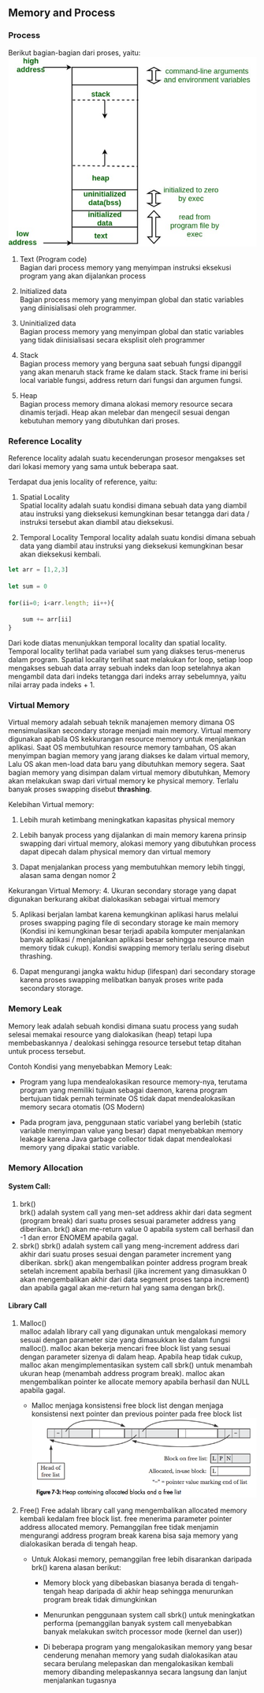 ## Memory and Process

### Process
Berikut bagian-bagian dari proses, yaitu:  
![process_memory_layout](memoryLayoutC.jpg)
 1. Text (Program code)  
    Bagian dari process memory yang menyimpan instruksi eksekusi program yang akan dijalankan process

2.  Initialized data  
    Bagian process memory yang menyimpan global dan static variables yang diinisialisasi oleh programmer.

3.  Uninitialized data  
    Bagian process memory yang menyimpan global dan static variables yang tidak diinisialisasi secara eksplisit oleh programmer

4.  Stack  
    Bagian process memory yang berguna saat sebuah fungsi dipanggil yang akan menaruh stack frame ke dalam stack. Stack frame ini berisi local variable fungsi, address return dari fungsi dan argumen fungsi.

5.  Heap  
Bagian process memory dimana alokasi memory resource secara dinamis terjadi. Heap akan melebar dan mengecil sesuai dengan kebutuhan memory yang dibutuhkan dari proses.

### Reference Locality
Reference locality adalah suatu kecenderungan prosesor mengakses set dari lokasi memory yang sama untuk beberapa saat.

Terdapat dua jenis locality of reference, yaitu:

 1. Spatial Locality  
Spatial locality adalah suatu kondisi dimana sebuah data yang diambil atau instruksi yang dieksekusi kemungkinan besar tetangga dari data / instruksi tersebut akan diambil atau dieksekusi.

 3. Temporal Locality
Temporal locality adalah suatu kondisi dimana sebuah data yang diambil atau instruksi yang dieksekusi kemungkinan besar akan dieksekusi kembali.

```javascript
let arr = [1,2,3]

let sum = 0

for(ii=0; i<arr.length; ii++){

	sum += arr[ii]
}
```
Dari kode diatas menunjukkan temporal locality dan spatial locality. Temporal locality terlihat pada variabel sum yang diakses terus-menerus dalam program. Spatial locality terlihat saat melakukan for loop, setiap loop mengakses sebuah data array sebuah indeks dan loop setelahnya akan mengambil data dari indeks tetangga dari indeks array sebelumnya, yaitu nilai array pada indeks + 1.

 

### Virtual Memory
Virtual memory adalah sebuah teknik manajemen memory dimana OS mensimulasikan secondary storage menjadi main memory. Virtual memory digunakan apabila OS kekkurangan resource memory untuk menjalankan aplikasi. Saat OS membutuhkan resource memory tambahan, OS akan menyimpan bagian memory yang jarang diakses ke dalam virtual memory, Lalu OS akan men-load data baru yang dibutuhkan memory segera. Saat bagian memory yang disimpan dalam virtual memory dibutuhkan, Memory akan melakukan swap dari virtual memory ke physical memory. Terlalu banyak proses swapping disebut **thrashing**.

Kelebihan Virtual memory:
1.  Lebih murah ketimbang meningkatkan kapasitas physical memory
    
2.  Lebih banyak process yang dijalankan di main memory karena prinsip swapping dari virtual memory, alokasi memory yang dibutuhkan process dapat dipecah dalam physical memory dan virtual memory
    
3.  Dapat menjalankan process yang membutuhkan memory lebih tinggi, alasan sama dengan nomor 2

Kekurangan Virtual Memory:
4.  Ukuran secondary storage yang dapat digunakan berkurang akibat dialokasikan sebagai virtual memory
    
5.  Aplikasi berjalan lambat karena kemungkinan aplikasi harus melalui proses swapping paging file di secondary storage ke main memory (Kondisi ini kemungkinan besar terjadi apabila komputer menjalankan banyak aplikasi / menjalankan aplikasi besar sehingga resource main memory tidak cukup). Kondisi swapping memory terlalu sering disebut thrashing.
    
6.  Dapat mengurangi jangka waktu hidup (lifespan) dari secondary storage karena proses swapping melibatkan banyak proses write pada secondary storage.

### Memory Leak
Memory leak adalah sebuah kondisi dimana suatu process yang sudah selesai memakai resource yang dialokasikan (heap) tetapi lupa membebaskannya / dealokasi sehingga resource tersebut tetap ditahan untuk process tersebut.

Contoh Kondisi yang menyebabkan Memory Leak:

 -   Program yang lupa mendealokasikan resource memory-nya, terutama program yang memiliki tujuan sebagai daemon, karena program bertujuan tidak pernah terminate OS tidak dapat mendealokasikan memory secara otomatis (OS Modern)
    
-   Pada program java, penggunaan static variabel yang berlebih (static variable menyimpan value yang besar) dapat menyebabkan memory leakage karena Java garbage collector tidak dapat mendealokasi memory yang dipakai static variable.

### Memory Allocation
#### System Call:
1. brk()  
brk() adalah system call yang men-set address akhir dari data segment (program break) dari suatu proses sesuai parameter address yang diberikan. brk() akan me-return value 0 apabila system call berhasil dan -1 dan error ENOMEM apabila gagal.
2. sbrk()
sbrk() adalah system call yang meng-increment address dari akhir dari suatu proses sesuai dengan parameter increment yang diberikan. sbrk() akan mengembalikan pointer address program break setelah increment apabila berhasil (jika increment yang dimasukkan 0 akan mengembalikan akhir dari data segment proses tanpa increment) dan apabila gagal akan me-return hal yang sama dengan brk().

#### Library Call
1. Malloc()  
malloc adalah library call yang digunakan untuk mengalokasi memory sesuai dengan parameter size yang dimasukkan ke dalam fungsi malloc(). malloc akan bekerja mencari free block list yang sesuai dengan parameter sizenya di dalam heap. Apabila heap tidak cukup, malloc akan mengimplementasikan system call sbrk() untuk menambah ukuran heap (menambah address program break). malloc akan mengembalikan pointer ke allocate memory apabila berhasil dan NULL apabila gagal.
	 - Malloc menjaga konsistensi free block list dengan menjaga konsistensi next pointer dan previous pointer pada free block list  
	   ![free](free.png)

2. Free()
Free adalah library call yang mengembalikan allocated memory kembali kedalam free block list. free menerima parameter pointer address allocated memory. Pemanggilan free tidak menjamin mengurangi address program break karena bisa saja memory yang dialokasikan berada di tengah heap.

	- Untuk Alokasi memory, pemanggilan free lebih disarankan daripada brk() karena alasan berikut:
		-   Memory block yang dibebaskan biasanya berada di tengah-tengah heap daripada di akhir heap sehingga menurunkan program break tidak dimungkinkan
    
		-   Menurunkan penggunaan system call sbrk() untuk meningkatkan performa (pemanggilan banyak system call menyebabkan banyak melakukan switch processor mode (kernel dan user))
    
		-   Di beberapa program yang mengalokasikan memory yang besar cenderung menahan memory yang sudah dialokasikan atau secara berulang melepaskan dan mengalokasikan kembali memory dibanding melepaskannya secara langsung dan lanjut menjalankan tugasnya
